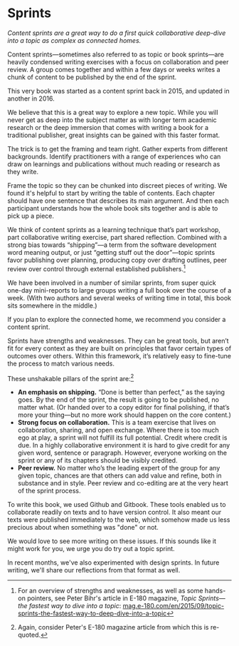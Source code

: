 # Sprints

_Content sprints are a great way to do a first quick collaborative deep-dive into a topic as complex as connected homes._

Content sprints—sometimes also referred to as topic or book sprints—are heavily condensed writing exercises with a focus on collaboration and peer review. A group comes together and within a few days or weeks writes a chunk of content to be published by the end of the sprint.

This very book was started as a content sprint back in 2015, and updated in another in 2016.

We believe that this is a great way to explore a new topic. While you will never get as deep into the subject matter as with longer term academic research or the deep immersion that comes with writing a book for a traditional publisher, great insights can be gained with this faster format.

The trick is to get the framing and team right. Gather experts from different backgrounds. Identify practitioners with a range of experiences who can draw on learnings and publications without much reading or research as they write.

Frame the topic so they can be chunked into discreet pieces of writing. We found it's helpful to start by writing the table of contents. Each chapter should have one sentence that describes its main argument. And then each participant understands how the whole book sits together and is able to pick up a piece.  

We think of content sprints as a learning technique that’s part workshop, part collaborative writing exercise, part shared reflection. Combined with a strong bias towards “shipping”—a term from the software development word meaning output, or just “getting stuff out the door”—topic sprints favor publishing over planning, producing copy over drafting outlines, peer review over control through external established publishers.[^1]

We have been involved in a number of similar sprints, from super quick one-day mini-reports to large groups writing a full book over the course of a week. (With two authors and several weeks of writing time in total, this book sits somewhere in the middle.)

If you plan to explore the connected home, we recommend you consider a content sprint.

Sprints have strengths and weaknesses. They can be great tools, but aren’t fit for every context as they are built on principles that favor certain types of outcomes over others. Within this framework, it’s relatively easy to fine-tune the process to match various needs.

These unshakable pillars of the sprint are:[^2]

- **An emphasis on shipping.** “Done is better than perfect,” as the saying goes. By the end of the sprint, the result is going to be published, no matter what. (Or handed over to a copy editor for final polishing, if that’s more your thing—but no more work should happen on the core content.)
- **Strong focus on collaboration.** This is a team exercise that lives on collaboration, sharing, and open exchange. Where there is too much ego at play, a sprint will not fulfill its full potential. Credit where credit is due. In a highly collaborative environment it is hard to give credit for any given word, sentence or paragraph. However, everyone working on the sprint or any of its chapters should be visibly credited.
- **Peer review.** No matter who’s the leading expert of the group for any given topic, chances are that others can add value and refine, both in substance and in style. Peer review and co-editing are at the very heart of the sprint process.

To write this book, we used Github and Gitbook. These tools enabled us to collaborate readily on texts and to have version control. It also meant our texts were published immediately to the web, which somehow made us less precious about when something was "done" or not. 

We would love to see more writing on these issues. If this sounds like it might work for you, we urge you do try out a topic sprint.

In recent months, we've also experimented with design sprints. In future writing, we'll share our reflections from that format as well. 

[^1]: For an overview of strengths and weaknesses, as well as some hands-on pointers, see Peter Bihr's article in E-180 magazine, *Topic Sprints—the fastest way to dive into a topic*: [mag.e-180.com/en/2015/09/topic-sprints-the-fastest-way-to-deep-dive-into-a-topic](http://mag.e-180.com/en/2015/09/topic-sprints-the-fastest-way-to-deep-dive-into-a-topic/)
[^2]: Again, consider Peter's E-180 magazine article from which this is re-quoted.
